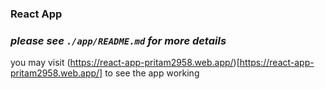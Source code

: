 ### React App

### _please see `./app/README.md` for more details_
you may visit (https://react-app-pritam2958.web.app/)[https://react-app-pritam2958.web.app/] to see the app working